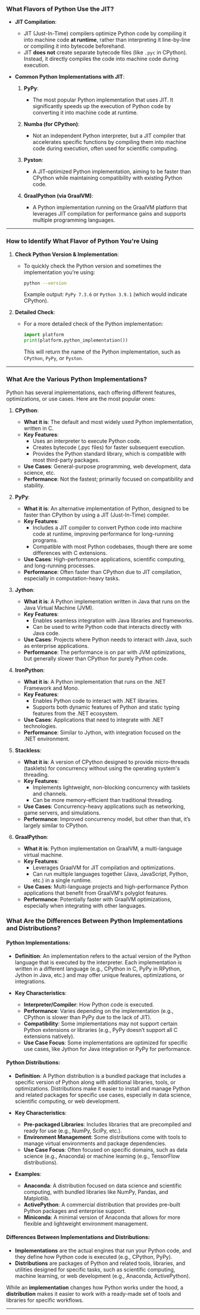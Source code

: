 
### **What Flavors of Python Use the JIT?**

- **JIT Compilation**:  
  - JIT (Just-In-Time) compilers optimize Python code by compiling it into machine code **at runtime**, rather than interpreting it line-by-line or compiling it into bytecode beforehand.
  - JIT **does not** create separate bytecode files (like `.pyc` in CPython). Instead, it directly compiles the code into machine code during execution.

- **Common Python Implementations with JIT**:
  1. **PyPy**:  
     - The most popular Python implementation that uses JIT. It significantly speeds up the execution of Python code by converting it into machine code at runtime.
  
  2. **Numba (for CPython)**:  
     - Not an independent Python interpreter, but a JIT compiler that accelerates specific functions by compiling them into machine code during execution, often used for scientific computing.

  3. **Pyston**:  
     - A JIT-optimized Python implementation, aiming to be faster than CPython while maintaining compatibility with existing Python code.

  4. **GraalPython (via GraalVM)**:  
     - A Python implementation running on the GraalVM platform that leverages JIT compilation for performance gains and supports multiple programming languages.

---

### **How to Identify What Flavor of Python You're Using**

1. **Check Python Version & Implementation**:
   - To quickly check the Python version and sometimes the implementation you're using:
     ```bash
     python --version
     ```
     Example output: `PyPy 7.3.6` or `Python 3.9.1` (which would indicate CPython).

2. **Detailed Check**:
   - For a more detailed check of the Python implementation:
     ```python
     import platform
     print(platform.python_implementation())
     ```
     This will return the name of the Python implementation, such as `CPython`, `PyPy`, or `Pyston`.

---

### **What Are the Various Python Implementations?**

Python has several implementations, each offering different features, optimizations, or use cases. Here are the most popular ones:

1. **CPython**:
   - **What it is**: The default and most widely used Python implementation, written in C.
   - **Key Features**:
     - Uses an interpreter to execute Python code.
     - Creates bytecode (.pyc files) for faster subsequent execution.
     - Provides the Python standard library, which is compatible with most third-party packages.
   - **Use Cases**: General-purpose programming, web development, data science, etc.
   - **Performance**: Not the fastest; primarily focused on compatibility and stability.

2. **PyPy**:
   - **What it is**: An alternative implementation of Python, designed to be faster than CPython by using a JIT (Just-In-Time) compiler.
   - **Key Features**:
     - Includes a JIT compiler to convert Python code into machine code at runtime, improving performance for long-running programs.
     - Compatible with most Python codebases, though there are some differences with C extensions.
   - **Use Cases**: High-performance applications, scientific computing, and long-running processes.
   - **Performance**: Often faster than CPython due to JIT compilation, especially in computation-heavy tasks.

3. **Jython**:
   - **What it is**: A Python implementation written in Java that runs on the Java Virtual Machine (JVM).
   - **Key Features**:
     - Enables seamless integration with Java libraries and frameworks.
     - Can be used to write Python code that interacts directly with Java code.
   - **Use Cases**: Projects where Python needs to interact with Java, such as enterprise applications.
   - **Performance**: The performance is on par with JVM optimizations, but generally slower than CPython for purely Python code.

4. **IronPython**:
   - **What it is**: A Python implementation that runs on the .NET Framework and Mono.
   - **Key Features**:
     - Enables Python code to interact with .NET libraries.
     - Supports both dynamic features of Python and static typing features from the .NET ecosystem.
   - **Use Cases**: Applications that need to integrate with .NET technologies.
   - **Performance**: Similar to Jython, with integration focused on the .NET environment.

5. **Stackless**:
   - **What it is**: A version of CPython designed to provide micro-threads (tasklets) for concurrency without using the operating system's threading.
   - **Key Features**:
     - Implements lightweight, non-blocking concurrency with tasklets and channels.
     - Can be more memory-efficient than traditional threading.
   - **Use Cases**: Concurrency-heavy applications such as networking, game servers, and simulations.
   - **Performance**: Improved concurrency model, but other than that, it’s largely similar to CPython.

6. **GraalPython**:
   - **What it is**: Python implementation on GraalVM, a multi-language virtual machine.
   - **Key Features**:
     - Leverages GraalVM for JIT compilation and optimizations.
     - Can run multiple languages together (Java, JavaScript, Python, etc.) in a single runtime.
   - **Use Cases**: Multi-language projects and high-performance Python applications that benefit from GraalVM's polyglot features.
   - **Performance**: Potentially faster with GraalVM optimizations, especially when integrating with other languages.

### **What Are the Differences Between Python Implementations and Distributions?**

#### **Python Implementations**:
- **Definition**: An implementation refers to the actual version of the Python language that is executed by the interpreter. Each implementation is written in a different language (e.g., CPython in C, PyPy in RPython, Jython in Java, etc.) and may offer unique features, optimizations, or integrations.
  
- **Key Characteristics**:
  - **Interpreter/Compiler**: How Python code is executed.
  - **Performance**: Varies depending on the implementation (e.g., CPython is slower than PyPy due to the lack of JIT).
  - **Compatibility**: Some implementations may not support certain Python extensions or libraries (e.g., PyPy doesn’t support all C extensions natively).
  - **Use Case Focus**: Some implementations are optimized for specific use cases, like Jython for Java integration or PyPy for performance.

#### **Python Distributions**:
- **Definition**: A Python distribution is a bundled package that includes a specific version of Python along with additional libraries, tools, or optimizations. Distributions make it easier to install and manage Python and related packages for specific use cases, especially in data science, scientific computing, or web development.
  
- **Key Characteristics**:
  - **Pre-packaged Libraries**: Includes libraries that are precompiled and ready for use (e.g., NumPy, SciPy, etc.).
  - **Environment Management**: Some distributions come with tools to manage virtual environments and package dependencies.
  - **Use Case Focus**: Often focused on specific domains, such as data science (e.g., Anaconda) or machine learning (e.g., TensorFlow distributions).
  
- **Examples**:
  - **Anaconda**: A distribution focused on data science and scientific computing, with bundled libraries like NumPy, Pandas, and Matplotlib.
  - **ActivePython**: A commercial distribution that provides pre-built Python packages and enterprise support.
  - **Miniconda**: A minimal version of Anaconda that allows for more flexible and lightweight environment management.

#### **Differences Between Implementations and Distributions**:
- **Implementations** are the actual engines that run your Python code, and they define how Python code is executed (e.g., CPython, PyPy).
- **Distributions** are packages of Python and related tools, libraries, and utilities designed for specific tasks, such as scientific computing, machine learning, or web development (e.g., Anaconda, ActivePython).
  
While an **implementation** changes how Python works under the hood, a **distribution** makes it easier to work with a ready-made set of tools and libraries for specific workflows.

---


